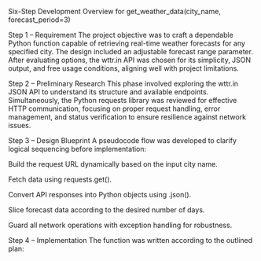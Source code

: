 Six-Step Development Overview for get_weather_data(city_name, forecast_period=3)

Step 1 – Requirement 
The project objective was to craft a dependable Python function capable of retrieving real-time weather forecasts for any specified city. The design included an adjustable forecast range parameter. After evaluating options, the wttr.in API was chosen for its simplicity, JSON output, and free usage conditions, aligning well with project limitations.

Step 2 – Preliminary Research
This phase involved exploring the wttr.in JSON API to understand its structure and available endpoints. Simultaneously, the Python requests library was reviewed for effective HTTP communication, focusing on proper request handling, error management, and status verification to ensure resilience against network issues.

Step 3 – Design Blueprint
A pseudocode flow was developed to clarify logical sequencing before implementation:

Build the request URL dynamically based on the input city name.

Fetch data using requests.get().

Convert API responses into Python objects using .json().

Slice forecast data according to the desired number of days.

Guard all network operations with exception handling for robustness.

Step 4 – Implementation
The function was written according to the outlined plan:
